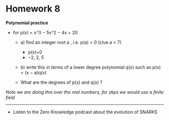 # Homework 8

**Polynomial practice**

- for p(x) = x^3 − 5x^2 − 4x + 20

  - a) find an integer root a , i.e. p(a) = 0 (clue a < 7)

    - p(x)=0
    - −2, 2, 5

  - b) write this in terms of a lower degree polynomial q(x)
    such as p(x) = (x − a)q(x)

  - What are the degrees of p(x) and q(x) ?

_Note we are doing this over the real numbers, for zkps we would use a finite
field_

---

- Listen to the Zero Knowledge podcast about the evolution of SNARKS
